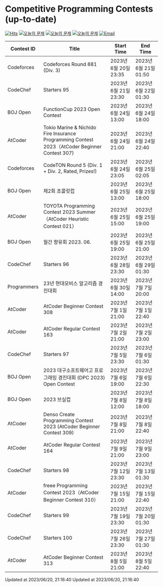 Competitive Programming Contests (up-to-date)
========
[![Hits](https://hits.seeyoufarm.com/api/count/incr/badge.svg?url=https%3A%2F%2Fgithub.com%2Fika9810%2FCompetitive-Programming-Contests&count_bg=%2379C83D&title_bg=%23555555&icon=&icon_color=%23E7E7E7&title=hits&edge_flat=false)](https://hits.seeyoufarm.com)
[![오늘의 문제](https://img.shields.io/badge/Today's%20ABC-Link-lightpink)](https://github.com/ika9810/Atcoder-Daily-Contests/blob/main/ABC.md) 
[![오늘의 문제](https://img.shields.io/badge/Today's%20ARC-Link-orange)](https://github.com/ika9810/Atcoder-Daily-Contests/blob/main/ARC.md) 
[![오늘의 문제](https://img.shields.io/badge/Today's%20AGC-Link-red)](https://github.com/ika9810/Atcoder-Daily-Contests/blob/main/AGC.md) 
[![Email](https://img.shields.io/badge/Email-ika7204@naver.com-ff69b4)](mailTo:ika7204@naver.com)

 Contest ID | Title | Start Time | End Time |
---|---|---|---|
| Codeforces | Codeforces Round 881 (Div. 3) | 2023년 6월 20일 23:35 | 2023년 6월 21일 01:50 |
| CodeChef | Starters 95 | 2023년 6월 21일 23:30 | 2023년 6월 22일 01:30 |
| BOJ Open | FunctionCup 2023 Open Contest | 2023년 6월 24일 13:00 | 2023년 6월 24일 18:00 |
| AtCoder | Tokio Marine & Nichido Fire Insurance Programming Contest 2023（AtCoder Beginner Contest 307) | 2023년 6월 24일 21:00 | 2023년 6월 24일 22:40 |
| Codeforces | CodeTON Round 5 (Div. 1 + Div. 2, Rated, Prizes!) | 2023년 6월 24일 23:05 | 2023년 6월 25일 02:05 |
| BOJ Open | 제2회 초콜릿컵 | 2023년 6월 25일 13:00 | 2023년 6월 25일 18:00 |
| AtCoder | TOYOTA Programming Contest 2023 Summer（AtCoder Heuristic Contest 021） | 2023년 6월 25일 15:00 | 2023년 6월 25일 19:00 |
| BOJ Open | 월간 향유회 2023. 06. | 2023년 6월 25일 19:00 | 2023년 6월 25일 21:00 |
| CodeChef | Starters 96 | 2023년 6월 28일 23:30 | 2023년 6월 29일 01:30 |
| Programmers | 23년 현대모비스 알고리즘 경진대회 | 2023년 6월 30일 14:00 | 2023년 7월 7일 20:00 |
| AtCoder | AtCoder Beginner Contest 308 | 2023년 7월 1일 21:00 | 2023년 7월 1일 22:40 |
| AtCoder | AtCoder Regular Contest 163 | 2023년 7월 2일 21:00 | 2023년 7월 2일 23:00 |
| CodeChef | Starters 97 | 2023년 7월 5일 23:30 | 2023년 7월 6일 01:30 |
| BOJ Open | 2023 대구소프트웨어고 프로그래밍 경진대회 (DPC 2023) Open Contest | 2023년 7월 6일 19:00 | 2023년 7월 6일 22:30 |
| BOJ Open | 2023 브실컵 | 2023년 7월 8일 12:00 | 2023년 7월 8일 18:00 |
| AtCoder | Denso Create Programming Contest 2023 (AtCoder Beginner Contest 309) | 2023년 7월 8일 21:00 | 2023년 7월 8일 22:40 |
| AtCoder | AtCoder Regular Contest 164 | 2023년 7월 9일 21:00 | 2023년 7월 9일 23:00 |
| CodeChef | Starters 98 | 2023년 7월 12일 23:30 | 2023년 7월 13일 01:30 |
| AtCoder | freee Programming Contest 2023（AtCoder Beginner Contest 310） | 2023년 7월 15일 21:00 | 2023년 7월 15일 22:40 |
| CodeChef | Starters 99 | 2023년 7월 19일 23:30 | 2023년 7월 20일 01:30 |
| CodeChef | Starters 100 | 2023년 7월 26일 23:30 | 2023년 7월 27일 01:30 |
| AtCoder | AtCoder Beginner Contest 313 | 2023년 8월 5일 21:00 | 2023년 8월 5일 22:40 |

Updated at 2023/06/20, 21:16:40
Updated at 2023/06/20, 21:16:40
